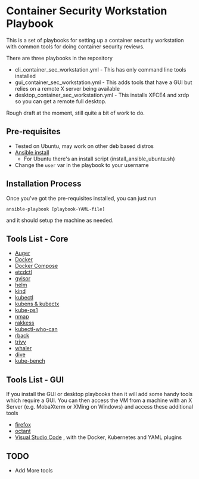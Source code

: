# Container Security Workstation Playbook

This is a set of playbooks for setting up a container security workstation with common tools for doing container security reviews.

There are three playbooks in the repository

- cli_container_sec_workstation.yml - This has only command line tools installed
- gui_container_sec_workstation.yml - This adds tools that have a GUI but relies on a remote X server being available
- desktop_container_sec_workstation.yml - This installs XFCE4 and xrdp so you can get a remote full desktop.

Rough draft at the moment, still quite a bit of work to do.

## Pre-requisites

- Tested on Ubuntu, may work on other deb based distros
- [Ansible install](https://docs.ansible.com/ansible/latest/installation_guide/intro_installation.html)
  - For Ubuntu there's an install script (install_ansible_ubuntu.sh)
- Change the `user` var in the playbook to your username

## Installation Process

Once you've got the pre-requisites installed, you can just run

```
ansible-playbook [playbook-YAML-file]
```
and it should setup the machine as needed.

## Tools List - Core

- [Auger](https://github.com/jpbetz/auger)
- [Docker](https://www.docker.com/)
- [Docker Compose](https://docs.docker.com/compose/)
- [etcdctl](https://etcd.io/)
- [gvisor](https://gvisor.dev/)
- [helm](https://helm.sh/)
- [kind](https://kind.sigs.k8s.io/)
- [kubectl](https://kubernetes.io/docs/tasks/tools/install-kubectl/)
- [kubens & kubectx](https://github.com/ahmetb/kubectx)
- [kube-ps1](https://github.com/jonmosco/kube-ps1)
- [nmap](https://nmap.org/)
- [rakkess](https://github.com/corneliusweig/rakkess)
- [kubectl-who-can](https://github.com/aquasecurity/kubectl-who-can)
- [rback](https://github.com/team-soteria/rback)
- [trivy](https://github.com/aquasecurity/trivy/)
- [whaler](https://github.com/P3GLEG/Whaler)
- [dive](https://github.com/wagoodman/dive)
- [kube-bench](https://github.com/aquasecurity/kube-bench/)

## Tools List - GUI

If you install the GUI or desktop playbooks then it will add some handy tools which require a GUI.  You can then access the VM from a machine with an X Server (e.g. MobaXterm or XMing on Windows) and access these additional tools

- [firefox](https://www.mozilla.org/en-GB/firefox/new/?redirect_source=firefox-com)
- [octant](https://github.com/vmware-tanzu/octant)
- [Visual Studio Code](https://code.visualstudio.com/) , with the Docker, Kubernetes and YAML plugins

## TODO

- Add More tools
